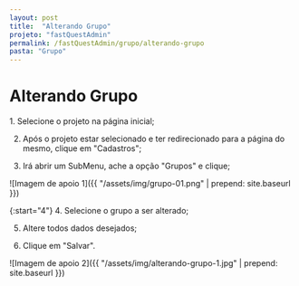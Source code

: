 ```yaml
---
layout: post
title:  "Alterando Grupo"
projeto: "fastQuestAdmin"
permalink: /fastQuestAdmin/grupo/alterando-grupo
pasta: "Grupo"
---	
```

# Alterando Grupo
<div class="row" markdown="1">
<div class="6u 12u$(small)" markdown="1">
1. Selecione o projeto na página inicial;

2. Após o projeto estar selecionado e ter redirecionado para a página do mesmo, clique em "Cadastros";

3. Irá abrir um SubMenu, ache a opção "Grupos" e clique;
</div>
<div class="6u 12u$(small)" markdown="1">
![Imagem de apoio 1]({{ "/assets/img/grupo-01.png" | prepend: site.baseurl }})
</div>                               
</div>

{:start="4"}
4.  Selecione o grupo a ser alterado;

5.  Altere todos dados desejados;

6.  Clique em "Salvar".

![Imagem de apoio 2]({{ "/assets/img/alterando-grupo-1.jpg" | prepend: site.baseurl }})
